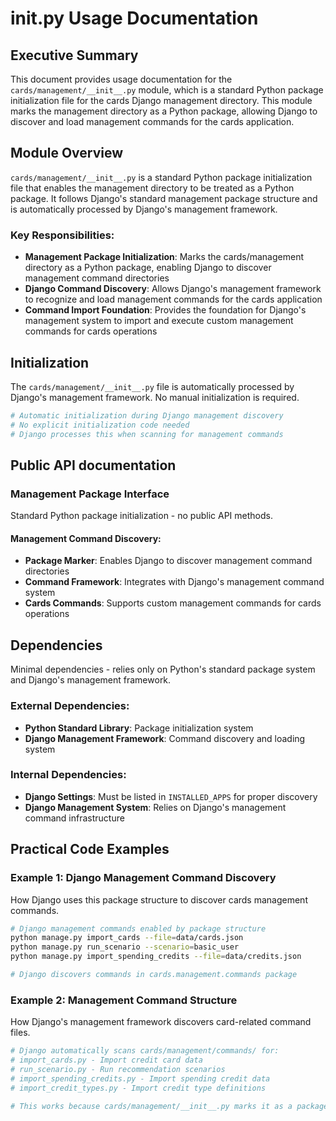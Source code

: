 # __init__.py Usage Documentation

## Executive Summary
This document provides usage documentation for the `cards/management/__init__.py` module, which is a standard Python package initialization file for the cards Django management directory. This module marks the management directory as a Python package, allowing Django to discover and load management commands for the cards application.

## Module Overview
`cards/management/__init__.py` is a standard Python package initialization file that enables the management directory to be treated as a Python package. It follows Django's standard management package structure and is automatically processed by Django's management framework.

### Key Responsibilities:
- **Management Package Initialization**: Marks the cards/management directory as a Python package, enabling Django to discover management command directories
- **Django Command Discovery**: Allows Django's management framework to recognize and load management commands for the cards application
- **Command Import Foundation**: Provides the foundation for Django's management system to import and execute custom management commands for cards operations


## Initialization
The `cards/management/__init__.py` file is automatically processed by Django's management framework. No manual initialization is required.

```python
# Automatic initialization during Django management discovery
# No explicit initialization code needed
# Django processes this when scanning for management commands
```

## Public API documentation

### Management Package Interface
Standard Python package initialization - no public API methods.

#### Management Command Discovery:
- **Package Marker**: Enables Django to discover management command directories
- **Command Framework**: Integrates with Django's management command system
- **Cards Commands**: Supports custom management commands for cards operations

## Dependencies
Minimal dependencies - relies only on Python's standard package system and Django's management framework.

### External Dependencies:
- **Python Standard Library**: Package initialization system
- **Django Management Framework**: Command discovery and loading system

### Internal Dependencies:
- **Django Settings**: Must be listed in `INSTALLED_APPS` for proper discovery
- **Django Management System**: Relies on Django's management command infrastructure

## Practical Code Examples

### Example 1: Django Management Command Discovery
How Django uses this package structure to discover cards management commands.

```bash
# Django management commands enabled by package structure
python manage.py import_cards --file=data/cards.json
python manage.py run_scenario --scenario=basic_user
python manage.py import_spending_credits --file=data/credits.json

# Django discovers commands in cards.management.commands package
```

### Example 2: Management Command Structure
How Django's management framework discovers card-related command files.

```python
# Django automatically scans cards/management/commands/ for:
# import_cards.py - Import credit card data
# run_scenario.py - Run recommendation scenarios
# import_spending_credits.py - Import spending credit data
# import_credit_types.py - Import credit type definitions

# This works because cards/management/__init__.py marks it as a package
```

